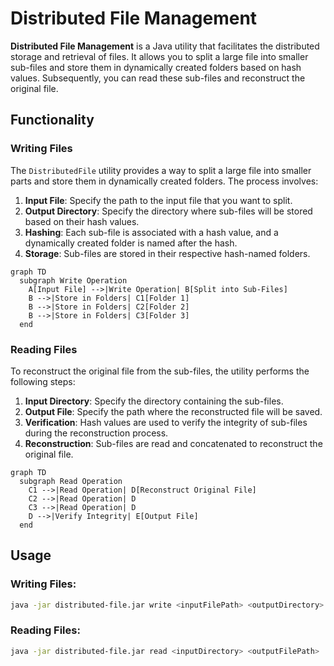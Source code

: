 # Distributed File Management

**Distributed File Management** is a Java utility that facilitates the distributed storage and retrieval of files. It allows you to split a large file into smaller sub-files and store them in dynamically created folders based on hash values. Subsequently, you can read these sub-files and reconstruct the original file.

## Functionality

### Writing Files

The `DistributedFile` utility provides a way to split a large file into smaller parts and store them in dynamically created folders. The process involves:

1. **Input File**: Specify the path to the input file that you want to split.
2. **Output Directory**: Specify the directory where sub-files will be stored based on their hash values.
3. **Hashing**: Each sub-file is associated with a hash value, and a dynamically created folder is named after the hash.
4. **Storage**: Sub-files are stored in their respective hash-named folders.


```mermaid
graph TD
  subgraph Write Operation
    A[Input File] -->|Write Operation| B[Split into Sub-Files]
    B -->|Store in Folders| C1[Folder 1]
    B -->|Store in Folders| C2[Folder 2]
    B -->|Store in Folders| C3[Folder 3]
  end
```


### Reading Files

To reconstruct the original file from the sub-files, the utility performs the following steps:

1. **Input Directory**: Specify the directory containing the sub-files.
2. **Output File**: Specify the path where the reconstructed file will be saved.
3. **Verification**: Hash values are used to verify the integrity of sub-files during the reconstruction process.
4. **Reconstruction**: Sub-files are read and concatenated to reconstruct the original file.

```mermaid
graph TD
  subgraph Read Operation
    C1 -->|Read Operation| D[Reconstruct Original File]
    C2 -->|Read Operation| D
    C3 -->|Read Operation| D
    D -->|Verify Integrity| E[Output File]
  end
```

## Usage

### Writing Files:

```bash
java -jar distributed-file.jar write <inputFilePath> <outputDirectory>
```

### Reading Files:

```bash
java -jar distributed-file.jar read <inputDirectory> <outputFilePath>
``` 


